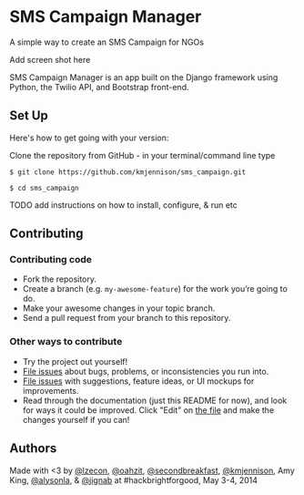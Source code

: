 # SMS Campaign Manager

A simple way to create an SMS Campaign for NGOs

Add screen shot here

SMS Campaign Manager is an app built on the Django framework using Python, the Twilio API, and Bootstrap front-end.

## Set Up

Here's how to get going with your version:

Clone the repository from GitHub - in your terminal/command line type

`$ git clone https://github.com/kmjennison/sms_campaign.git`

`$ cd sms_campaign`

TODO add instructions on how to install, configure, & run etc

## Contributing

### Contributing code

- Fork the repository.
- Create a branch (e.g. `my-awesome-feature`) for the work you’re going to do.
- Make your awesome changes in your topic branch.
- Send a pull request from your branch to this repository.

### Other ways to contribute

- Try the project out yourself!
- [File issues](https://github.com/kmjennison/sms_campaign/issues/new) about bugs,
  problems, or inconsistencies you run into.
- [File issues](https://github.com/kmjennison/sms_campaign/issues/new) with suggestions,
  feature ideas, or UI mockups for improvements.
- Read through the documentation (just this README for now), and look for ways
  it could be improved. Click "Edit" on [the file](https://github.com/kmjennison/sms_campaign/blob/master/README.md)
  and make the changes yourself if you can!


## Authors

Made with <3 by [@lzecon](https://github.com/lzecon), [@oahzit](https://github.com/oahzit), [@secondbreakfast](https://github.com/secondbreakfast), [@kmjennison](https://github.com/kmjennison), Amy King, [@alysonla](https://github.com/alysonla), & [@jignab](https://github.com/jignab) at #hackbrightforgood, May 3-4, 2014
